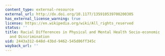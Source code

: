 ```yaml
---
content_type: external-resource
external_url: http://dx.doi.org/10.1177/135910539700200305
has_external_license_warning: true
license: https://en.wikipedia.org/wiki/All_rights_reserved
status: ''
title: Racial Differences in Physical and Mental Health Socio-economic Status, Stress
  and Discrimination
uid: 2443a312-648d-43bd-9462-545d06ff345c
wayback_url: ''
---
```

